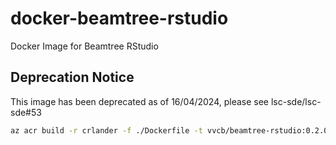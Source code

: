 # docker-beamtree-rstudio
Docker Image for Beamtree RStudio

## Deprecation Notice
This image has been deprecated as of 16/04/2024, please see lsc-sde/lsc-sde#53

```bash
az acr build -r crlander -f ./Dockerfile -t vvcb/beamtree-rstudio:0.2.0 .
```
